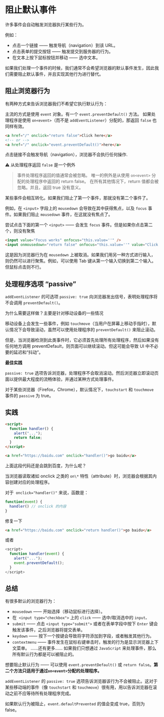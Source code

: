 # 阻止默认事件

许多事件会自动触发浏览器执行某些行为。

例如：

- 点击一个链接 —— 触发导航（navigation）到该 URL。
- 点击表单的提交按钮 —— 触发提交到服务器的行为。
- 在文本上按下鼠标按钮并移动 —— 选中文本。

如果我们处理一个事件的时候，我们通常不会希望浏览器的默认事件发生，因此我们需要阻止默认事件，并且实现其他行为进行替代。

## 阻止浏览器行为

有两种方式来告诉浏览器我们不希望它执行默认行为：

主流的方式是使用 `event` 对象。有一个 `event.preventDefault()` 方法。
如果处理程序是使用 `on<event>`（而不是 `addEventListener`）分配的，那返回 `false` 也同样有效。

```html
<a href="/" onclick="return false">Click here</a>
<!-- or -->
<a href="/" onclick="event.preventDefault()">here</a>
```

点击链接不会触发导航（navigation），浏览器不会执行任何操作.

⚠️ 从处理程序返回 `false` 是一个例外

> 事件处理程序返回的值通常会被忽略。
> 唯一的例外是从使用 `on<event>` 分配的处理程序中返回的 return false。
> 在所有其他情况下，return 值都会被忽略。并且，返回 true 没有意义。

某些事件会相互转化。如果我们阻止了第一个事件，那就没有第二个事件了。

例如，在 `<input>` 字段上的 `mousedown` 会导致在其中获得焦点，以及 `focus` 事件。如果我们阻止 `mousedown` 事件，在这就没有焦点了。

尝试点击下面的第一个 `<input>` —— 会发生 `focus` 事件。但是如果你点击第二个，则没有聚焦

```html
<input value="Focus works" onfocus="this.value=''" />
<input onmousedown="return false" onfocus="this.value=''" value="Click me" />
```

这是因为浏览器行为在 `mousedown` 上被取消。如果我们用另一种方式进行输入，则仍然可以进行聚焦。例如，可以使用 Tab 键从第一个输入切换到第二个输入。但鼠标点击则不行。

## 处理程序选项 “passive”

`addEventListener` 的可选项 `passive: true` 向浏览器发出信号，表明处理程序将不会调用 `preventDefault()`。

为什么需要这样做？主要是针对移动设备的一些情况

移动设备上会发生一些事件，例如 `touchmove`（当用户在屏幕上移动手指时），默认情况下会导致滚动，虽然可以使用处理程序的 `preventDefault()` 来阻止滚动。

但是，当浏览器检测到此类事件时，它必须首先处理所有处理程序，然后如果没有任何地方调用 preventDefault，则页面可以继续滚动。但这可能会导致 UI 中不必要的延迟和“抖动”。

**最佳实践**

`passive: true` 选项告诉浏览器，处理程序不会取消滚动。然后浏览器立即滚动页面以提供最大程度的流畅体验，并通过某种方式处理事件。

对于某些浏览器（Firefox，Chrome），默认情况下，`touchstart` 和 `touchmove` 事件的 `passive` 为 true。

## 实践

```html
<script>
  function handler() {
    alert("...");
    return false;
  }
</script>

<a href="https://baidu.com" onclick="handler()">go baidu</a>
```

上面这段代码还是会跳到百度，为什么呢？

当浏览器读取诸如 onclick 之类的 `on\*` 特性（attribute）时，浏览器会根据其内容创建对应的处理程序。

对于` onclick="handler()"` 来说，函数是：

```js
function(event) {
  handler() // onclick 的内容
}
```

修复一下

```html
<a href="https://baidu.com" onclick="return handler()">go baidu</a>
```

或者

```js
<script>
  function handler(event) {
    alert("...");
    event.preventDefault();
  }
</script>
```

## 总结

有很多默认的浏览器行为：

- `mousedown` —— 开始选择（移动鼠标进行选择）。
- 在` <input type="checkbox">` 上的 `click` —— 选中/取消选中的 `input。`
- `submit` —— 点击 `<input type="submit">` 或者在表单字段中按下 `Enter` 键会触发该事件，之后浏览器将提交表单。
- `keydown` —— 按下一个按键会导致将字符添加到字段，或者触发其他行为。
- `contextmenu` —— 事件发生在鼠标右键单击时，触发的行为是显示浏览器上下文菜单。
  ……还有更多……
  如果我们只想通过 `JavaScript` 来处理事件，那么所有默认行为都是可以被阻止的。

想要阻止默认行为 —— 可以使用 `event.preventDefault()` 或 `return false`。**第二个方法只适用于通过` on<event> `分配的处理程序。**

`addEventListener` 的 `passive: true` 选项告诉浏览器该行为不会被阻止。这对于某些移动端的事件（像 `touchstart` 和 `touchmove`）很有用，用以告诉浏览器在滚动之前不应等待所有处理程序完成。

如果默认行为被阻止，`event.defaultPrevented` 的值会变成 true，否则为 false。
